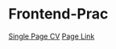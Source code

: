 # Frontend-Prac

[Single Page CV](https://github.com/Pyxissy/Frontend-Prac/blob/main/Single-page%20CV.html)
[Page Link](https://roadmap.sh/projects/single-page-cv)
